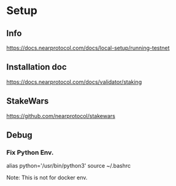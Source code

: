 # Setup 

## Info
https://docs.nearprotocol.com/docs/local-setup/running-testnet

## Installation doc
https://docs.nearprotocol.com/docs/validator/staking

## StakeWars

https://github.com/nearprotocol/stakewars

## Debug 

### Fix Python Env.
alias python='/usr/bin/python3'
source ~/.bashrc

Note: This is not for docker env. 
